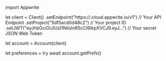 import Appwrite

let client = Client()
    .setEndpoint("https://<REGION>.cloud.appwrite.io/v1") // Your API Endpoint
    .setProject("5df5acd0d48c2") // Your project ID
    .setJWT("eyJhbGciOiJIUzI1NiIsInR5cCI6IkpXVCJ9.eyJ...") // Your secret JSON Web Token

let account = Account(client)

let preferences = try await account.getPrefs()

